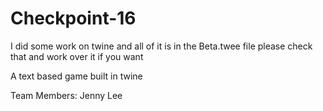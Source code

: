 # Checkpoint-16

I did some work on twine and all of it is in the Beta.twee file please check that and work over it if you want

A text based game built in twine

Team Members: 
Jenny Lee
